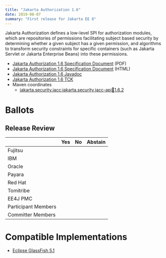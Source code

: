 ```yaml
---
title: "Jakarta Authorization 1.6"
date: 2019-08-07
summary: "First release for Jakarta EE 8"
---
```

Jakarta Authorization defines a low-level SPI for authorization modules, which are repositories of permissions 
facilitating subject based security by determining whether a given subject has a given permission, and algorithms
to transform security constraints for specific containers (such as Jakarta Servlet or Jakarta Enterprise Beans) into 
these permissions.

* [Jakarta Authorization 1.6 Specification Document](./authorization-spec-1.6.pdf) (PDF)
* [Jakarta Authorization 1.6 Specification Document](./authorization-spec-1.6.html) (HTML)
* [Jakarta Authorization 1.6 Javadoc](./apidocs)
* [Jakarta Authorization 1.6 TCK](https://download.eclipse.org/ee4j/jakartaee-tck/jakartaee8-eftl/promoted/eclipse-authorization-tck-1.5.0.zip)
* Maven coordinates
  * [jakarta.security.jacc:jakarta.security.jacc-api:jar:1.6.2](https://search.maven.org/artifact/jakarta.security.jacc/jakarta.security.jacc-api/1.6.2/jar)

# Ballots

## Release Review


|                       |  Yes    | No      | Abstain  |
|-----------------------|---------|---------|----------|
|Fujitsu                |         |         |          |
|IBM                    |         |         |          |
|Oracle                 |         |         |          |
|Payara                 |         |         |          |
|Red Hat                |         |         |          |
|Tomitribe              |         |         |          |
|EE4J PMC               |         |         |          |
|Participant Members    |         |         |          |
|Committer Members      |         |         |          |


# Compatible Implementations

* [Eclipse GlassFish 5.1](https://eclipse-ee4j.github.io/glassfish)